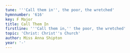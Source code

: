 ```yaml
---
tune: '''Call them in'', the poor, the wretched'
hymnnumber: '616'
key: F Major
title: Call Them In
firstline: '''Call them in,'' the poor, the wretched'
topic: 'Christ: Christ''s Church'
author: Miss Anna Shipton
year: '-'
---
```

